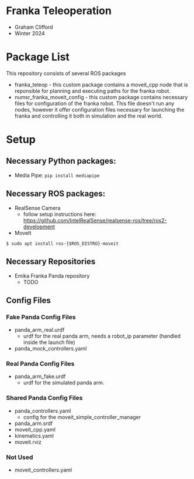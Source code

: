 # Franka Teleoperation
* Graham Clifford
* Winter 2024
# Package List
This repository consists of several ROS packages
- franka_teleop - this custom package contains a moveit_cpp node that is reponsible for planning and executing paths for the franka robot.
- numsr_franka_moveit_config - this custom package contains necessary files for configuration of the franka robot. This file doesn't run any nodes, however it offer configuration files necessary for launching the franka and controlling it both in simulation and the real world.

# Setup
## Necessary Python packages:
* Media Pipe:
```pip install mediapipe```

## Necessary ROS packages:
* RealSense Camera
    * follow setup instructions here: https://github.com/IntelRealSense/realsense-ros/tree/ros2-development
* MoveIt
```console
$ sudo apt install ros-{$ROS_DISTRO}-moveit
```

## Necessary Repositories
* Emika Franka Panda repository
    * TODO

## Config Files
### Fake Panda Config Files
* panda_arm_real.urdf
    * urdf for the real panda arm, needs a robot_ip parameter (handled inside the launch file)
* panda_mock_controllers.yaml
### Real Panda Config Files
* panda_arm_fake.urdf
    * urdf for the simulated panda arm.
### Shared Panda Config Files
* panda_controllers.yaml
    * config for the moveit_simple_controller_manager
* panda_arm.srdf
* moveit_cpp.yaml
* kinematics.yaml
* moveit.rviz
### Not Used
* moveit_controllers.yaml
